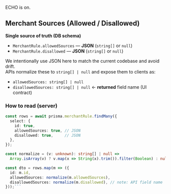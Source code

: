 ECHO is on.
## Merchant Sources (Allowed / Disallowed)

**Single source of truth (DB schema)**  
- `MerchantRule.allowedSources` — **JSON** (`string[]` or `null`)
- `MerchantRule.disallowed` — **JSON** (`string[]` or `null`)

We intentionally use JSON here to match the current codebase and avoid drift.  
APIs normalize these to `string[] | null` and expose them to clients as:

- `allowedSources: string[] | null`
- `disallowedSources: string[] | null`  ← **returned** field name (UI contract)

### How to read (server)
```ts
const rows = await prisma.merchantRule.findMany({
  select: {
    id: true,
    allowedSources: true, // JSON
    disallowed: true,     // JSON
  },
});

const normalize = (v: unknown): string[] | null =>
  Array.isArray(v) ? v.map(x => String(x).trim()).filter(Boolean) : null;

const dto = rows.map(m => ({
  id: m.id,
  allowedSources: normalize(m.allowedSources),
  disallowedSources: normalize(m.disallowed), // note: API field name
}));```
